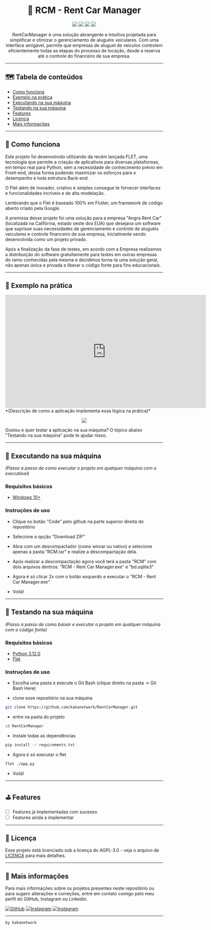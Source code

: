 
<h1 align="center">📌  RCM - Rent Car Manager </h1>

<p align="center">
  <img src="http://img.shields.io/static/v1?label=License&message=AGPL-3.0&color=fe428e&style=for-the-badge"/>

  <img src="http://img.shields.io/static/v1?label=Python&message=3.12.0&color=fe428e&style=for-the-badge&logo=python&logoColor=white"/>
  
  <img src="https://img.shields.io/static/v1?label=FLET&message=GUI/FRAMEWORK&color=fe428e&style=for-the-badge&logo=FLET"/>

  <img src="http://img.shields.io/static/v1?label=STATUS&message=FINALIZADO&color=fe428e&style=for-the-badge"/>
</p>


<p align="center">
RentCarManager é uma solução abrangente e intuitiva projetada para simplificar e otimizar o gerenciamento de aluguéis veiculares. Com uma interface amigável, permite que empresas de aluguel de veículos controlem eficientemente todas as etapas do processo de locação, desde a reserva até o controle do financeiro de sua empresa.
</p>

---

## 🗺 Tabela de conteúdos

<ul>
  <li><a href="#-como-funciona">Como funciona</a></li>
  <li><a href="#-exemplo-na-prática">Exemplo na prática</a></li>
  <li><a href="#-executando-na-sua-máquina">Executando na sua máquina</a></li>
  <li><a href="#-testando-na-sua-máquina">Testando na sua máquina</a></li>
  <li><a href="#-features">Features</a></li>
  <li><a href="#-licença">Licença</a></li>
  <li><a href="#-mais-informações">Mais informações</a></li>
</ul>

---

## 🧪 Como funciona

Este projeto foi desenvolvido utilizando da recém lançada FLET, uma tecnologia que permite a criação de aplicativos para diversas plataformas, em tempo real para Python, sem a necessidade de conhecimento prévio em Front-end, dessa forma podendo maximizar os esforços para o desempenho e toda estrutura Back-end.

O Flet além de inovador, criativo e simples consegue te fornecer interfaces e funcionalidades incríveis e de alta modelação.

Lembrando que o Flet é baseado 100% em Flutter, um framework de código aberto criado pela Google.

A premissa desse projeto foi uma solução para a empresa "Angra Rent Car" (localizada na Califórnia, estado oeste dos EUA) que desejava um software que suprisse suas necessidades de gerenciamento e controle de aluguéis veiculares e controle financeiro de sua empresa, inicialmente sendo desenvolvida como um projeto privado.

Após a finalização da fase de testes, em acordo com a Empresa realizamos a distribuição do software gratuitamente para testes em outras empresas do ramo conhecidas pela mesma e decidimos torna-la uma solução geral, não apenas única e privada e liberar o código fonte para fins educacionais.

---

## 🔨 Exemplo na prática
<iframe width="640" height="360" src="https://vimeo.com/907084081" frameborder="0" allow="accelerometer; autoplay; encrypted-media; gyroscope; picture-in-picture" allowfullscreen></iframe>
*(Descrição de como a aplicação implementa essa lógica na prática)*
<p align="center">
  <img src="https://github.com/kakanetwork/RentCarManager/blob/master/content/0127.mp4">
</p>
Gostou e quer testar a aplicação na sua máquina? O tópico abaixo "Testando na sua máquina" pode te ajudar nisso.

---

## 🚀 Executando na sua máquina

*(Passo a passo de como executar o projeto em qualquer máquina com o executável)*

### Requisitos básicos
- [Windows 10+](https://www.microsoft.com/pt-br/software-download/windows10)

### Instruções de uso
- Clique no botão "Code" pelo github na parte superior direita do repositório

- Selecione a opção "Download ZIP"

- Abra com um descompactador (como winrar ou nativo) e selecione apenas a pasta "RCM.rar" 
e realize a descompactação dela.

- Após realizar a descompactação agora você terá a pasta "RCM" com dois arquivos dentros:
"RCM - Rent Car Manager.exe" e "bd.sqlite3"

- Agora é só clicar 2x com o botão esquerdo e executar o "RCM - Rent Car Manager.exe"

- Voilà!

---

## 🚀 Testando na sua máquina

*(Passo a passo de como baixar e executar o projeto em qualquer máquina com o código fonte)*

### Requisitos básicos
- [Python 3.12.0](https://www.python.org/downloads/)
- [Flet](https://flet.dev)

### Instruções de uso
- Escolha uma pasta e execute o Git Bash (clique direito na pasta -> Git Bash Here)

- clone esse repositório na sua máquina
``` bash
git clone https://github.com/kakanetwork/RentCarManager.git
```
- entre na pasta do projeto
``` bash
cd RentCarManager
```
- Instale todas as dependências
``` bash
pip install -r requirements.txt
```
- Agora é só executar o flet 
``` bash
flet ./app.py
```
- Voilà!

---

## ⛳ Features

- [ ] Features já implementadas com sucesso.
- [ ] Features ainda a implementar

---

## 📝 Licença

Esse projeto está licenciado sob a licença do AGPL-3.0 - veja o arquivo de [LICENÇA](LICENSE) para mais detalhes.

---

## 👀 Mais informações

Para mais informações sobre os projetos presentes neste repositório ou para sugerir alterações e correções, entre em contato comigo pelo meu perfil do GitHub, Instagram ou Linkedin.

<div>
    <a href="https://github.com/kakanetwork"><img src="https://img.shields.io/badge/-GitHub-4d080e?style=for-the-badge&color=141321&logo=github&logoColor=fe428e" alt="GitHub"></a>
    <a href="https://www.instagram.com/kaka_0206/"><img src="https://img.shields.io/badge/-Instagram-4d080e?style=for-the-badge&logo=instagram&color=141321&logoColor=fe428e" alt="Instagram"></a>
    <a href="https://https://www.linkedin.com/in/kalvinklein"><img src="https://img.shields.io/badge/-linkedin-4d080e?style=for-the-badge&logo=linkedin&color=141321&logoColor=fe428e" alt="Instagram"></a>

</div> 

---

<code>by kakanetwork</code>
